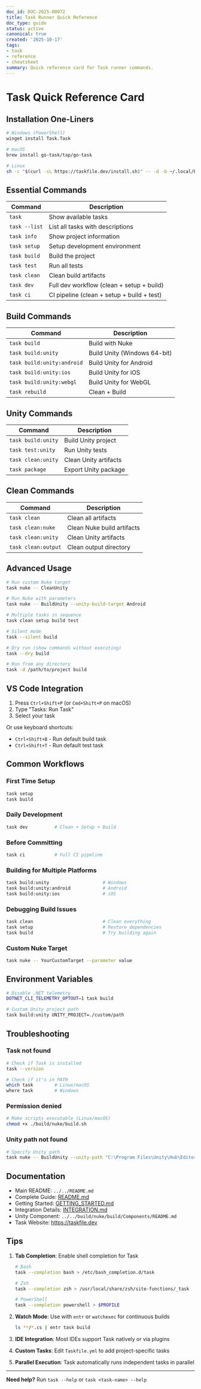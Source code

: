 ```yaml
---
doc_id: DOC-2025-00072
title: Task Runner Quick Reference
doc_type: guide
status: active
canonical: true
created: '2025-10-17'
tags:
- task
- reference
- cheatsheet
summary: Quick reference card for Task runner commands.
---
```


# Task Quick Reference Card

## Installation One-Liners

```bash
# Windows (PowerShell)
winget install Task.Task

# macOS
brew install go-task/tap/go-task

# Linux
sh -c "$(curl -sL https://taskfile.dev/install.sh)" -- -d -b ~/.local/bin
```

## Essential Commands

| Command | Description |
|---------|-------------|
| `task` | Show available tasks |
| `task --list` | List all tasks with descriptions |
| `task info` | Show project information |
| `task setup` | Setup development environment |
| `task build` | Build the project |
| `task test` | Run all tests |
| `task clean` | Clean build artifacts |
| `task dev` | Full dev workflow (clean + setup + build) |
| `task ci` | CI pipeline (clean + setup + build + test) |

## Build Commands

| Command | Description |
|---------|-------------|
| `task build` | Build with Nuke |
| `task build:unity` | Build Unity (Windows 64-bit) |
| `task build:unity:android` | Build Unity for Android |
| `task build:unity:ios` | Build Unity for iOS |
| `task build:unity:webgl` | Build Unity for WebGL |
| `task rebuild` | Clean + Build |

## Unity Commands

| Command | Description |
|---------|-------------|
| `task build:unity` | Build Unity project |
| `task test:unity` | Run Unity tests |
| `task clean:unity` | Clean Unity artifacts |
| `task package` | Export Unity package |

## Clean Commands

| Command | Description |
|---------|-------------|
| `task clean` | Clean all artifacts |
| `task clean:nuke` | Clean Nuke build artifacts |
| `task clean:unity` | Clean Unity artifacts |
| `task clean:output` | Clean output directory |

## Advanced Usage

```bash
# Run custom Nuke target
task nuke -- CleanUnity

# Run Nuke with parameters
task nuke -- BuildUnity --unity-build-target Android

# Multiple tasks in sequence
task clean setup build test

# Silent mode
task --silent build

# Dry run (show commands without executing)
task --dry build

# Run from any directory
task -d /path/to/project build
```

## VS Code Integration

1. Press `Ctrl+Shift+P` (or `Cmd+Shift+P` on macOS)
2. Type "Tasks: Run Task"
3. Select your task

Or use keyboard shortcuts:

- `Ctrl+Shift+B` - Run default build task
- `Ctrl+Shift+T` - Run default test task

## Common Workflows

### First Time Setup

```bash
task setup
task build
```

### Daily Development

```bash
task dev          # Clean + Setup + Build
```

### Before Committing

```bash
task ci           # Full CI pipeline
```

### Building for Multiple Platforms

```bash
task build:unity                    # Windows
task build:unity:android            # Android
task build:unity:ios                # iOS
```

### Debugging Build Issues

```bash
task clean                          # Clean everything
task setup                          # Restore dependencies
task build                          # Try building again
```

### Custom Nuke Target

```bash
task nuke -- YourCustomTarget --parameter value
```

## Environment Variables

```bash
# Disable .NET telemetry
DOTNET_CLI_TELEMETRY_OPTOUT=1 task build

# Custom Unity project path
task build:unity UNITY_PROJECT=./custom/path
```

## Troubleshooting

### Task not found

```bash
# Check if Task is installed
task --version

# Check if it's in PATH
which task        # Linux/macOS
where task        # Windows
```

### Permission denied

```bash
# Make scripts executable (Linux/macOS)
chmod +x ./build/nuke/build.sh
```

### Unity path not found

```bash
# Specify Unity path
task nuke -- BuildUnity --unity-path "C:\Program Files\Unity\Hub\Editor\2022.3.0f1\Editor\Unity.exe"
```

## Documentation

- Main README: `../../README.md`
- Complete Guide: [README.md](README.md)
- Getting Started: [GETTING_STARTED.md](GETTING_STARTED.md)
- Integration Details: [INTEGRATION.md](INTEGRATION.md)
- Unity Component: `../../build/nuke/build/Components/README.md`
- Task Website: <https://taskfile.dev>

## Tips

1. **Tab Completion**: Enable shell completion for Task

   ```bash
   # Bash
   task --completion bash > /etc/bash_completion.d/task

   # Zsh
   task --completion zsh > /usr/local/share/zsh/site-functions/_task

   # PowerShell
   task --completion powershell > $PROFILE
   ```

2. **Watch Mode**: Use with `entr` or `watchexec` for continuous builds

   ```bash
   ls **/*.cs | entr task build
   ```

3. **IDE Integration**: Most IDEs support Task natively or via plugins

4. **Custom Tasks**: Edit `Taskfile.yml` to add project-specific tasks

5. **Parallel Execution**: Task automatically runs independent tasks in parallel

---

**Need help?** Run `task --help` or `task <task-name> --help`
